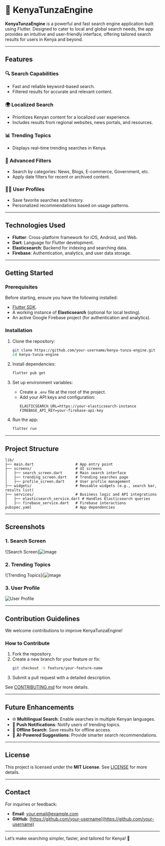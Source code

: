 
# 🌟 **KenyaTunzaEngine**  

**KenyaTunzaEngine** is a powerful and fast search engine application built using Flutter. Designed to cater to local and global search needs, the app provides an intuitive and user-friendly interface, offering tailored search results for users in Kenya and beyond.  

---

## **Features**

### 🔍 **Search Capabilities**  
- Fast and reliable keyword-based search.  
- Filtered results for accurate and relevant content.  

### 🌍 **Localized Search**  
- Prioritizes Kenyan content for a localized user experience.  
- Includes results from regional websites, news portals, and resources.  

### 📊 **Trending Topics**  
- Displays real-time trending searches in Kenya.  

### 📌 **Advanced Filters**  
- Search by categories: News, Blogs, E-commerce, Government, etc.  
- Apply date filters for recent or archived content.  

### 🧑‍💼 **User Profiles**  
- Save favorite searches and history.  
- Personalized recommendations based on usage patterns.  

---

## **Technologies Used**

- **Flutter**: Cross-platform framework for iOS, Android, and Web.  
- **Dart**: Language for Flutter development.  
- **Elasticsearch**: Backend for indexing and searching data.  
- **Firebase**: Authentication, analytics, and user data storage.  

---

## **Getting Started**

### **Prerequisites**  
Before starting, ensure you have the following installed:  
- [Flutter SDK](https://flutter.dev/docs/get-started/install).  
- A working instance of **Elasticsearch** (optional for local testing).  
- An active Google Firebase project (for authentication and analytics).  

### **Installation**  

1. Clone the repository:  
   ```bash
   git clone https://github.com/your-username/kenya-tunza-engine.git
   cd kenya-tunza-engine
   ```  

2. Install dependencies:  
   ```bash
   flutter pub get
   ```  

3. Set up environment variables:  
   - Create a `.env` file at the root of the project.  
   - Add your API keys and configuration:  
     ```env
     ELASTICSEARCH_URL=https://your-elasticsearch-instance
     FIREBASE_API_KEY=your-firebase-api-key
     ```

4. Run the app:  
   ```bash
   flutter run
   ```  

---

## **Project Structure**

```
lib/
├── main.dart                   # App entry point
├── screens/                    # UI screens
│   ├── search_screen.dart      # Main search interface
│   ├── trending_screen.dart    # Trending searches page
│   ├── profile_screen.dart     # User profile management
├── widgets/                    # Reusable widgets (e.g., search bar, results list)
├── services/                   # Business logic and API integrations
│   ├── elasticsearch_service.dart # Handles Elasticsearch queries
│   ├── firebase_service.dart   # Firebase interactions
pubspec.yaml                    # App dependencies
```

---

## **Screenshots**

### 1. **Search Screen**  
![Search Screen]![image](https://github.com/user-attachments/assets/8b662707-9ae8-425c-866f-24cccf7caef9)


### 2. **Trending Topics**  
![Trending Topics](![image](https://github.com/user-attachments/assets/21c0c8a4-86cd-44c1-926c-ae685ab49ce1)

### 3. **User Profile**  
![User Profile](https://via.placeholder.com/800x400.png?text=User+Profile)

---

## **Contribution Guidelines**

We welcome contributions to improve KenyaTunzaEngine!  

### **How to Contribute**  
1. Fork the repository.  
2. Create a new branch for your feature or fix:  
   ```bash
   git checkout -b feature/your-feature-name
   ```  
3. Submit a pull request with a detailed description.  

See [CONTRIBUTING.md](CONTRIBUTING.md) for more details.  

---

## **Future Enhancements**

- 🌐 **Multilingual Search**: Enable searches in multiple Kenyan languages.  
- 📱 **Push Notifications**: Notify users of trending topics.  
- 📂 **Offline Search**: Save results for offline access.  
- 🤖 **AI-Powered Suggestions**: Provide smarter search recommendations.  

---

## **License**

This project is licensed under the **MIT License**. See [LICENSE](LICENSE) for more details.  

---

## **Contact**

For inquiries or feedback:  
- **Email**: your.email@example.com  
- **GitHub**: [https://github.com/your-username](https://github.com/your-username)  

---

Let’s make searching simpler, faster, and tailored for Kenya! 🚀  
 
